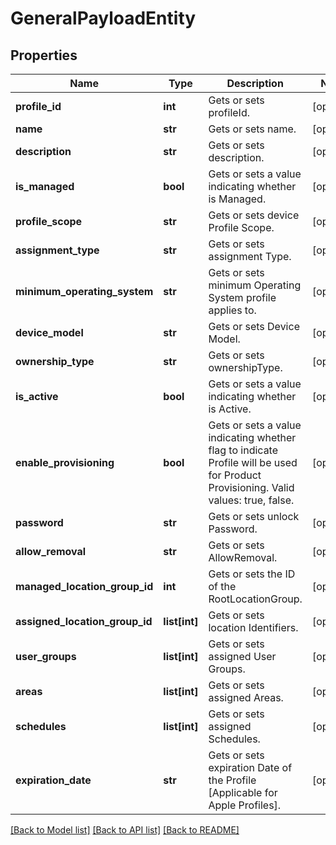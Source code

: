 # GeneralPayloadEntity

## Properties
Name | Type | Description | Notes
------------ | ------------- | ------------- | -------------
**profile_id** | **int** | Gets or sets profileId. | [optional] 
**name** | **str** | Gets or sets name. | [optional] 
**description** | **str** | Gets or sets description. | [optional] 
**is_managed** | **bool** | Gets or sets a value indicating whether is Managed. | [optional] 
**profile_scope** | **str** | Gets or sets device Profile Scope. | [optional] 
**assignment_type** | **str** | Gets or sets assignment Type. | [optional] 
**minimum_operating_system** | **str** | Gets or sets minimum Operating System profile applies to. | [optional] 
**device_model** | **str** | Gets or sets Device Model. | [optional] 
**ownership_type** | **str** | Gets or sets ownershipType. | [optional] 
**is_active** | **bool** | Gets or sets a value indicating whether is Active. | [optional] 
**enable_provisioning** | **bool** | Gets or sets a value indicating whether flag to indicate Profile will be used for Product Provisioning. Valid values: true, false. | [optional] 
**password** | **str** | Gets or sets unlock Password. | [optional] 
**allow_removal** | **str** | Gets or sets AllowRemoval. | [optional] 
**managed_location_group_id** | **int** | Gets or sets the ID of the RootLocationGroup. | [optional] 
**assigned_location_group_id** | **list[int]** | Gets or sets location Identifiers. | [optional] 
**user_groups** | **list[int]** | Gets or sets assigned User Groups. | [optional] 
**areas** | **list[int]** | Gets or sets assigned Areas. | [optional] 
**schedules** | **list[int]** | Gets or sets assigned Schedules. | [optional] 
**expiration_date** | **str** | Gets or sets expiration Date of the Profile [Applicable for Apple Profiles]. | [optional] 

[[Back to Model list]](../README.md#documentation-for-models) [[Back to API list]](../README.md#documentation-for-api-endpoints) [[Back to README]](../README.md)


